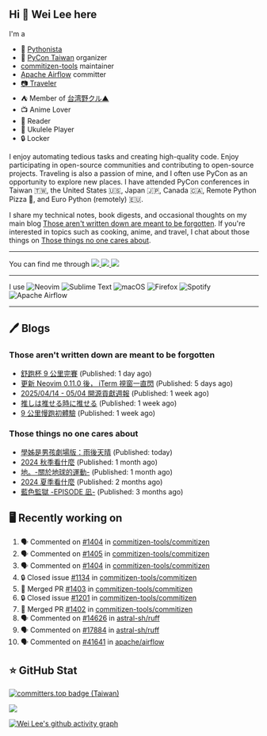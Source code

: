 ## Hi 👋 Wei Lee here

I'm a

* 🐍 [Pythonista](https://pycon-note.wei-lee.me/)
* 🐍 [PyCon Taiwan](https://tw.pycon.org/) organizer
* [commitizen-tools](https://github.com/commitizen-tools) maintainer
* [Apache Airflow](https://github.com/apache/airflow/) committer
* [📷 Traveler](https://travlog.wei-lee.me/)
* ⛺ Member of [台湾野クル▲](https://twitter.com/Taiwannokuru)
* 📺 Anime Lover
* 📖 Reader
* 🎵 Ukulele Player
* 🔒 Locker

I enjoy automating tedious tasks and creating high-quality code. Enjoy participating in open-source communities and contributing to open-source projects. Traveling is also a passion of mine, and I often use PyCon as an opportunity to explore new places. I have attended PyCon conferences in Taiwan 🇹🇼, the United States 🇺🇸, Japan 🇯🇵, Canada 🇨🇦, Remote Python Pizza 🍕, and Euro Python (remotely) 🇪🇺.

I share my technical notes, book digests, and occasional thoughts on my main blog [Those aren't written down are meant to be forgotten](https://blog.wei-lee.me/). If you're interested in topics such as cooking, anime, and travel, I chat about those things on [Those things no one cares about](https://travlog.wei-lee.me/).


---

<p align="left">
You can find me through
  <a href="https://in.linkedin.com/in/clleew" target="blank">
    <img src="https://img.shields.io/badge/LinkedIn-0077B5?style=for-the-badge&logo=linkedin&logoColor=white" />
  </a>
  <a href="https://twitter.com/clleew" target="blank">
    <img src="https://img.shields.io/badge/Twitter-1DA1F2?style=for-the-badge&logo=twitter&logoColor=white" />
  </a>
  <a href="https://github.com/Lee-W/" target="blank">
    <img src="https://img.shields.io/badge/GitHub-100000?style=for-the-badge&logo=github&logoColor=white" />
  </a>
</p>

---

I use ![Neovim](https://img.shields.io/badge/NeoVim-%2357A143.svg?&style=for-the-badge&logo=neovim&logoColor=white) ![Sublime Text](https://img.shields.io/badge/sublime_text-%23575757.svg?style=for-the-badge&logo=sublime-text&logoColor=important) ![macOS](https://img.shields.io/badge/mac%20os-000000?style=for-the-badge&logo=macos&logoColor=F0F0F0) ![Firefox](https://img.shields.io/badge/Firefox-FF7139?style=for-the-badge&logo=Firefox-Browser&logoColor=white) ![Spotify](https://img.shields.io/badge/Spotify-1ED760?style=for-the-badge&logo=spotify&logoColor=white) ![Apache Airflow](https://img.shields.io/badge/Apache%20Airflow-017CEE?style=for-the-badge&logo=Apache%20Airflow&logoColor=white)

---


## 🖊️ Blogs

### Those aren't written down are meant to be forgotten

* [舒跑杯 9 公里完賽](https://blog.wei-lee.me/posts/gossiping/2025/05/supau-cup-mini-marathon) (Published: 1 day ago)
* [更新 Neovim 0.11.0 後， iTerm 視窗一直閃](https://blog.wei-lee.me/posts/tech/2025/05/neovim-flashing-after-upgrading-to-0-11) (Published: 5 days ago)
* [2025/04/14 - 05/04 開源貢獻週報](https://blog.wei-lee.me/posts/tech/2025/05/2025-04-14-05-04-open-source-report) (Published: 1 week ago)
* [推しは推せる時に推せる](https://blog.wei-lee.me/posts/gossiping/2025/05/support-your-oshi-while-you-can) (Published: 1 week ago)
* [9 公里慢跑初體驗](https://blog.wei-lee.me/posts/gossiping/2025/05/first-9-km-run) (Published: 1 week ago)

### Those things no one cares about
 
 * [學姊是男孩劇場版：雨後天晴](https://travlog.wei-lee.me/posts/review/2025/12/senpai-wa-odokonoko-movie) (Published: today)
 * [2024 秋季看什麼](https://travlog.wei-lee.me/posts/review/2025/04/what-i-watched-in-2024-fall) (Published: 1 month ago)
 * [地。-關於地球的運動-](https://travlog.wei-lee.me/posts/review/2025/03/chi-on-the-movements-of-the-earth) (Published: 1 month ago)
 * [2024 夏季看什麼](https://travlog.wei-lee.me/posts/review/2025/02/what-i-watched-in-2024-summer) (Published: 2 months ago)
 * [藍色監獄 -EPISODE 凪-](https://travlog.wei-lee.me/posts/review/2025/02/blue-lock-episode-nagi) (Published: 3 months ago)

## 🖥️ Recently working on

1. 🗣 Commented on [#1404](https://github.com/commitizen-tools/commitizen/pull/1404#issuecomment-2869901171) in [commitizen-tools/commitizen](https://github.com/commitizen-tools/commitizen)
2. 🗣 Commented on [#1405](https://github.com/commitizen-tools/commitizen/issues/1405#issuecomment-2869899421) in [commitizen-tools/commitizen](https://github.com/commitizen-tools/commitizen)
3. 🗣 Commented on [#1404](https://github.com/commitizen-tools/commitizen/pull/1404#issuecomment-2869898253) in [commitizen-tools/commitizen](https://github.com/commitizen-tools/commitizen)
4. 🔒 Closed issue [#1134](https://github.com/commitizen-tools/commitizen/issues/1134) in [commitizen-tools/commitizen](https://github.com/commitizen-tools/commitizen)
5. 🎉 Merged PR [#1403](https://github.com/commitizen-tools/commitizen/pull/1403) in [commitizen-tools/commitizen](https://github.com/commitizen-tools/commitizen)
6. 🔒 Closed issue [#1201](https://github.com/commitizen-tools/commitizen/issues/1201) in [commitizen-tools/commitizen](https://github.com/commitizen-tools/commitizen)
7. 🎉 Merged PR [#1402](https://github.com/commitizen-tools/commitizen/pull/1402) in [commitizen-tools/commitizen](https://github.com/commitizen-tools/commitizen)
8. 🗣 Commented on [#14626](https://github.com/astral-sh/ruff/issues/14626#issuecomment-2868146398) in [astral-sh/ruff](https://github.com/astral-sh/ruff)
9. 🗣 Commented on [#17884](https://github.com/astral-sh/ruff/pull/17884#issuecomment-2868145439) in [astral-sh/ruff](https://github.com/astral-sh/ruff)
10. 🗣 Commented on [#41641](https://github.com/apache/airflow/issues/41641#issuecomment-2866770585) in [apache/airflow](https://github.com/apache/airflow)


## ⭐ GitHub Stat

[![committers.top badge (Taiwan)](https://user-badge.committers.top/taiwan_public/Lee-W.svg)](https://user-badge.committers.top/taiwan_public/Lee-W)

[![](https://github-readme-stats.vercel.app/api?username=Lee-W&show_icons=true&hide_title=true&cache_seconds=86400)](https://github.com/anuraghazra/github-readme-stats)

[![Wei Lee's github activity graph](https://github-readme-activity-graph.vercel.app/graph?username=Lee-W&theme=dracula)](https://github.com/ashutosh00710/github-readme-activity-graph)
